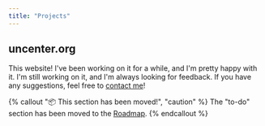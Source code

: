 ```yaml
---
title: "Projects"
---
```


## uncenter.org
This website! I've been working on it for a while, and I'm pretty happy with it. I'm still working on it, and I'm always looking for feedback. If you have any suggestions, feel free to [contact me](/contact)!

{% callout ":package: This section has been moved!", "caution" %}
The "to-do" section has been moved to the [Roadmap](/roadmap).
{% endcallout %}